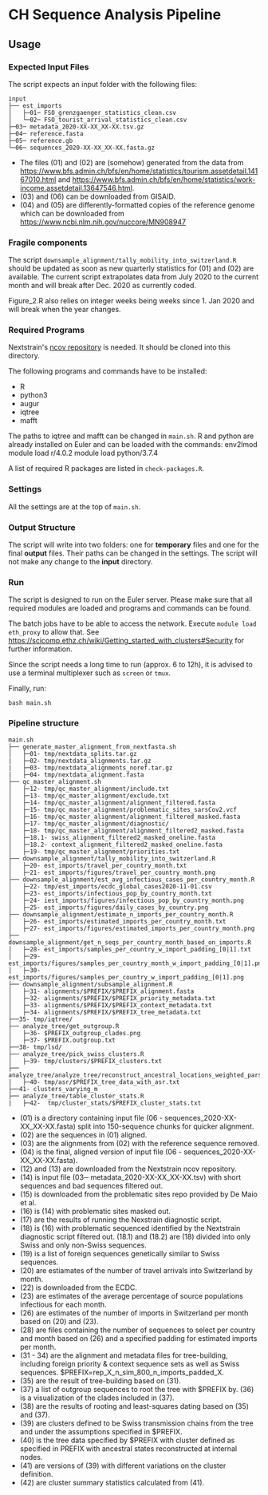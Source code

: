 # CH Sequence Analysis Pipeline

## Usage

### Expected Input Files

The script expects an input folder with the following files:

```
input
├── est_imports
│   ├─01─ FSO_grenzgaenger_statistics_clean.csv
│   └─02─ FSO_tourist_arrival_statistics_clean.csv
├─03─ metadata_2020-XX-XX_XX-XX.tsv.gz
├─04─ reference.fasta
├─05─ reference.gb
└─06─ sequences_2020-XX-XX_XX-XX.fasta.gz
```

- The files (01) and (02) are (somehow) generated from the data from https://www.bfs.admin.ch/bfs/en/home/statistics/tourism.assetdetail.14167010.html and https://www.bfs.admin.ch/bfs/en/home/statistics/work-income.assetdetail.13647546.html.
- (03) and (06) can be downloaded from GISAID.
- (04) and (05) are differently-formatted copies of the reference genome which can be downloaded from https://www.ncbi.nlm.nih.gov/nuccore/MN908947

### Fragile components

The script `downsample_alignment/tally_mobility_into_switzerland.R` should be updated as soon as new quarterly statistics for (01) and (02) are available. The current script extrapolates data from July 2020 to the current month and will break after Dec. 2020 as currently coded.

Figure_2.R also relies on integer weeks being weeks since 1. Jan 2020 and will break when the year changes.

### Required Programs

Nextstrain's [ncov repository](https://github.com/nextstrain/ncov) is needed. It should be cloned into this directory.

The following programs and commands have to be installed:

- R
- python3
- augur
- iqtree
- mafft

The paths to iqtree and mafft can be changed in `main.sh`.
R and python are already installed on Euler and can be loaded with the commands:
env2lmod
module load r/4.0.2
module load python/3.7.4

A list of required R packages are listed in `check-packages.R`.


### Settings

All the settings are at the top of `main.sh`.


### Output Structure

The script will write into two folders: one for **temporary** files and one for the final **output** files. Their paths can be changed in the settings. The script will not make any change to the **input** directory.


### Run

The script is designed to run on the Euler server. Please make sure that all required modules are loaded and programs and commands can be found.

The batch jobs have to be able to access the network. Execute `module load eth_proxy` to allow that. See https://scicomp.ethz.ch/wiki/Getting_started_with_clusters#Security for further information.

Since the script needs a long time to run (approx. 6 to 12h), it is advised to use a terminal multiplexer such as `screen` or `tmux`.

Finally, run:

```
bash main.sh
```

### Pipeline structure
```
main.sh
├── generate_master_alignment_from_nextfasta.sh
│   ├─01- tmp/nextdata_splits.tar.gz
|   ├─02- tmp/nextdata_alignments.tar.gz
|   ├─03- tmp/nextdata_alignments_noref.tar.gz
|   ├─04- tmp/nextdata_alignment.fasta
├── qc_master_alignment.sh
│   ├─12- tmp/qc_master_alignment/include.txt
│   ├─13- tmp/qc_master_alignment/exclude.txt
│   ├─14- tmp/qc_master_alignment/alignment_filtered.fasta
│   ├─15- tmp/qc_master_alignment/problematic_sites_sarsCov2.vcf
│   ├─16- tmp/qc_master_alignment/alignment_filtered_masked.fasta
│   ├─17- tmp/qc_master_alignment/diagnostic/
│   ├─18- tmp/qc_master_alignment/alignment_filtered2_masked.fasta
│   ├─18.1- swiss_alignment_filtered2_masked_oneline.fasta
│   ├─18.2- context_alignment_filtered2_masked_oneline.fasta
│   ├─19- tmp/qc_master_alignment/priorities.txt
├── downsample_alignment/tally_mobility_into_switzerland.R 
│   ├─20- est_imports/travel_per_country_month.txt
│   ├─21- est_imports/figures/travel_per_country_month.png
├── downsample_alignment/est_avg_infectious_cases_per_country_month.R
│   ├─22- tmp/est_imports/ecdc_global_cases2020-11-01.csv
│   ├─23- est_imports/infectious_pop_by_country_month.txt
│   ├─24- iest_imports/figures/infectious_pop_by_country_month.png
│   ├─25- est_imports/figures/daily_cases_by_country.png
├── downsample_alignment/estimate_n_imports_per_country_month.R
│   ├─26- est_imports/estimated_imports_per_country_month.txt
│   ├─27- est_imports/figures/estimated_imports_per_country_month.png
├── downsample_alignment/get_n_seqs_per_country_month_based_on_imports.R
│   ├─28- est_imports/samples_per_country_w_import_padding_[0|1].txt
│   ├─29- est_imports/figures/samples_per_country_month_w_import_padding_[0|1].png
│   ├─30- est_imports/figures/samples_per_country_w_import_padding_[0|1].png
├── downsample_alignment/subsample_alignment.R
│   ├─31- alignments/$PREFIX/$PREFIX_alignment.fasta
│   ├─32- alignments/$PREFIX/$PREFIX_priority_metadata.txt
│   ├─33- alignments/$PREFIX/$PREFIX_context_metadata.txt
│   ├─34- alignments/$PREFIX/$PREFIX_tree_metadata.txt
├──35- tmp/iqtree/
├── analyze_tree/get_outgroup.R
│   ├─36- $PREFIX_outgroup_clades.png
│   ├─37- $PREFIX.outgroup.txt
├──38- tmp/lsd/
├── analyze_tree/pick_swiss_clusters.R 
│   ├─39- tmp/clusters/$PREFIX_clusters.txt
├── analyze_tree/analyze_tree/reconstruct_ancestral_locations_weighted_parsimony.R
|   ├─40- tmp/asr/$PREFIX_tree_data_with_asr.txt
├──41- clusters_varying_m
├── analyze_tree/table_cluster_stats.R
|   ├─42-  tmp/cluster_stats/$PREFIX_cluster_stats.txt
```

- (01) is a directory containing input file (06 - sequences_2020-XX-XX_XX-XX.fasta) split into 150-sequence chunks for quicker alignment. 
- (02) are the sequences in (01) aligned.
- (03) are the alignments from (02) with the reference sequence removed.
- (04) is the final, aligned version of input file (06 - sequences_2020-XX-XX_XX-XX.fasta).
- (12) and (13) are downloaded from the Nextstrain ncov repository.
- (14) is input file (03─ metadata_2020-XX-XX_XX-XX.tsv) with short sequences and bad sequences filtered out.
- (15) is downloaded from the problematic sites repo provided by De Maio et al.
- (16) is (14) with problematic sites masked out.
- (17) are the results of running the Nexstrain diagnostic script.
- (18) is (16) with problematic sequenced identified by the Nextstrain diagnostic script filtered out. (18.1) and (18.2) are (18) divided into only Swiss and only non-Swiss sequences.
- (19) is a list of foreign sequences genetically similar to Swiss sequences.
- (20) are estiamates of the number of travel arrivals into Switzerland by month.
- (22) is downloaded from the ECDC.
- (23) are estimates of the average percentage of source populations infectious for each month.
- (26) are estimates of the number of imports in Switzerland per month based on (20) and (23).
- (28) are files containing the number of sequences to select per country and month based on (26) and a specified padding for estimated imports per month.
- (31 - 34) are the alignment and metadata files for tree-building, including foreign priority & context sequence sets as well as Swiss sequences. $PREFIX=rep_X_n_sim_800_n_imports_padded_X.
- (35) are the result of tree-building based on (31).
- (37) a list of outgroup sequences to root the tree with $PREFIX by. (36) is a visualization of the clades included in (37).
- (38) are the results of rooting and least-squares dating based on (35) and (37).
- (39) are clusters defined to be Swiss transmission chains from the tree and under the assumptions specified in $PREFIX.
- (40) is the tree data specified by $PREFIX with cluster defined as specified in PREFIX with ancestral states reconstructed at internal nodes.
- (41) are versions of (39) with different variations on the cluster definition.
- (42) are cluster summary statistics calculated from (41).
